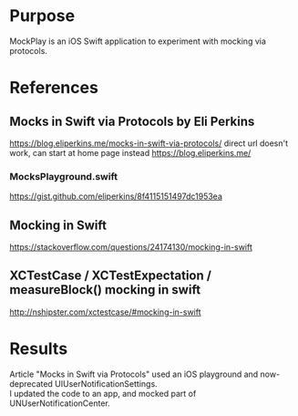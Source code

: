 # Purpose
MockPlay is an iOS Swift application to experiment with mocking via protocols.

# References

## Mocks in Swift via Protocols by Eli Perkins
https://blog.eliperkins.me/mocks-in-swift-via-protocols/
direct url doesn't work, can start at home page instead
https://blog.eliperkins.me/

### MocksPlayground.swift
https://gist.github.com/eliperkins/8f4115151497dc1953ea

## Mocking in Swift
https://stackoverflow.com/questions/24174130/mocking-in-swift

## XCTestCase / XCTestExpectation / measureBlock() mocking in swift
http://nshipster.com/xctestcase/#mocking-in-swift

# Results

Article "Mocks in Swift via Protocols" used an iOS playground and now-deprecated UIUserNotificationSettings.  
I updated the code to an app, and mocked part of UNUserNotificationCenter.
